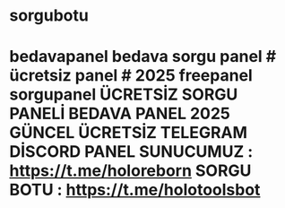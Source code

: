 # sorgubotu
# bedavapanel bedava sorgu panel # ücretsiz panel # 2025 freepanel sorgupanel ÜCRETSİZ SORGU PANELİ BEDAVA PANEL 2025 GÜNCEL ÜCRETSİZ TELEGRAM DİSCORD PANEL  SUNUCUMUZ : https://t.me/holoreborn  SORGU BOTU : https://t.me/holotoolsbot

